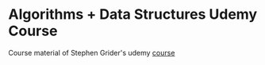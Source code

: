 # Algorithms + Data Structures Udemy Course

Course material of Stephen Grider's udemy [course](https://www.udemy.com/coding-interview-bootcamp-algorithms-and-data-structure/)

